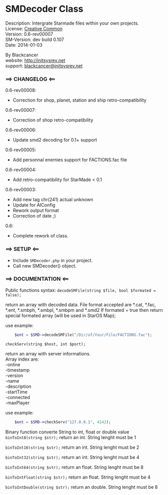 SMDecoder Class
==========

Description: Intergrate Starmade files within your own projects.  
License: [Creative Common](http://creativecommons.org/licenses/by/3.0/legalcode)  
Version: 0.6-rev00007  
SM-Version: dev build 0.107  
Date: 2014-01-03  

By Blackcancer  
website: http://initsysrev.net  
support: blackcancer@initsysrev.net  




### ==> CHANGELOG <==
0.6-rev00008:
-	Correction for shop, planet, station and ship retro-compatibility

0.6-rev00007:
-	Correction of shop retro-compatibility

0.6-rev00006:
-	Update smd2 decoding for 0.1+ support

0.6-rev00005:
-	Add personnal enemies support for FACTIONS.fac file

0.6-rev00004:
-	Add retro-compatibility for StarMade < 0.1

0.6-rev00003:
-	Add new tag chr(241) actual unknown
-	Update for AIConfig
-	Rework output format
-	Correction of date ;)

0.6:
-	Complete rework of class.

### ==> SETUP <==

-	Include `SMDecoder.php` in your project.
-	Call new SMDecoder() object.
	
### ==> DOCUMENTATION <==

Public functions syntax:
`decodeSMFile(string $file, bool $formated = false);`

return an array with decoded data. File format accepted are *.cat, *.fac, *.ent, *.smbph, *.smbpl, *.smbpm and *.smd2
If formated = true then return special formated array (will be used in StarOS Map);

use example:
```php
	$ent = $SMD->decodeSMFile("/Dir/of/Your/File/FACTIONS.fac");
```

`checkServ(string $host, int $port);`

return an array with server informations.  
Array index are:  
-online  
-timestamp  
-version  
-name  
-description  
-startTime  
-connected  
-maxPlayer  

use example:
```php
	$ent = $SMD->checkServ("127.0.0.1", 4242);
```

Binary function converte String to int, float or double value
`binToInt8(string $str);`
return an int. String lenght must be 1

`binToInt16(string $str);`
return an int. String lenght must be 2

`binToInt32(string $str);`
return an int. String lenght must be 4

`binToInt64(string $str);`
return an float. String lenght must be 8

`binToIntFloat(string $str);`
return an float. String lenght must be 4

`binToIntDouble(string $str);`
return an double. String lenght must be 8
